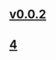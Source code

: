 ## [v0.0.2](https://github.com/littleflute/American-English-Mosaic/edit/master/README.md)

## [4](http://www.51voa.com/Voa_English_Learning/American_English_Mosaic_42198.html)
